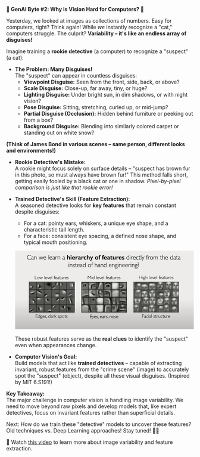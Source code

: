**🧠 GenAI Byte #2: Why is Vision Hard for Computers? 🤯**

Yesterday, we looked at images as collections of numbers. Easy for computers, right? Think again! While *we* instantly recognize a "cat," computers struggle. The culprit? **Variability – it's like an endless array of disguises!**

Imagine training a **rookie detective** (a computer) to recognize a "suspect" (a cat):

* **The Problem: Many Disguises!**  
  The "suspect" can appear in countless disguises:
    * **Viewpoint Disguise:** Seen from the front, side, back, or above?
    * **Scale Disguise:** Close-up, far away, tiny, or huge?
    * **Lighting Disguise:** Under bright sun, in dim shadows, or with night vision?
    * **Pose Disguise:** Sitting, stretching, curled up, or mid-jump?
    * **Partial Disguise (Occlusion):** Hidden behind furniture or peeking out from a box?
    * **Background Disguise:** Blending into similarly colored carpet or standing out on white snow?

**(Think of James Bond in various scenes – same person, different looks and environments!)**

- **Rookie Detective's Mistake:**  
  A rookie might focus solely on surface details – "suspect has brown fur in this photo, so must always have brown fur!" This method falls short, getting easily fooled by a black cat or one in shadow. *Pixel-by-pixel comparison is just like that rookie error!*

- **Trained Detective's Skill (Feature Extraction):**  
  A seasoned detective looks for **key features** that remain constant despite disguises:
    * For a cat: pointy ears, whiskers, a unique eye shape, and a characteristic tail length.
    * For a face: consistent eye spacing, a defined nose shape, and typical mouth positioning.
    
   ![feature-detection.jpeg](./assets/feature-detection.jpeg)
    
    These robust features serve as the **real clues** to identify the "suspect" even when appearances change.

- **Computer Vision's Goal:**  
  Build models that act like **trained detectives** – capable of extracting invariant, robust features from the "crime scene" (image) to accurately spot the "suspect" (object), despite all these visual disguises. (Inspired by MIT 6.S191!)

**Key Takeaway:**  
The major challenge in computer vision is handling image variability. We need to move beyond raw pixels and develop models that, like expert detectives, focus on invariant features rather than superficial details.

Next: How do we train these "detective" models to uncover these features? Old techniques vs. Deep Learning approaches! Stay tuned! 🕵️‍♂️

🔗 Watch [this video](https://drive.google.com/file/d/12g7PJAsMFhW78syb5huxS3kuFiUFT4DI/view?usp=sharing) to learn more about image variability and feature extraction.
